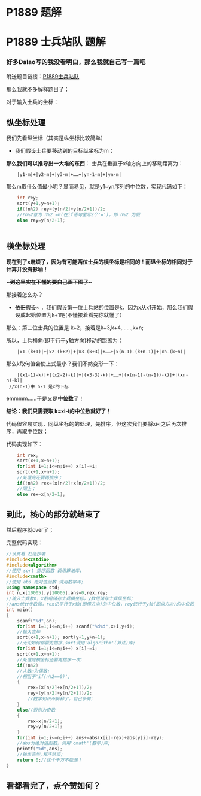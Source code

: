 # P1889 题解

# P1889 士兵站队 题解
### 好多Dalao写的我没看明白，那么我就自己写一篇吧
附送题目链接：[P1889士兵站队](https://www.luogu.org/problemnew/show/P1889)

那么我就不多解释题目了；

对于输入士兵的坐标：


**纵坐标处理**
------------

我们先看纵坐标（其实是纵坐标比较~~简单~~）

- 我们假设士兵要移动到的目标纵坐标为m；

**那么我们可以推导出一大堆的东西**：
士兵在垂直于x轴方向上的移动距离为：

		|y1-m|+|y2-m|+|y3-m|+……+|yn-1-m|+|yn-m|

那么m取什么值最小呢？显而易见，就是y1~yn序列的中位数，实现代码如下：
```cpp
	int rey;
   	sort(y+1,y+n+1);
	if(!n%2) rey=(y[n/2]+y[n/2+1])/2;
	//!n%2意为 n%2 =0(在if语句里写2个'=')，即 n%2 为假
	else rey=y[n/2+1];
		
```

**横坐标处理**
------------

**现在到了x麻烦了，因为有可能两位士兵的横坐标是相同的！而纵坐标的相同对于计算并没有影响！**

**~~~到这里实在不懂的要自己画下图了~~~**

那接着怎么办？

- ~~依旧假设~~~ ，我们假设第一位士兵站的位置是k，因为x从x1开始，那么我们假设成起始位置为k+1吧(不懂接着看完你就懂了）

那么：第二位士兵的位置是 k+2，接着是k+3,k+4,……,k+n;

所以，士兵横向(即平行于y轴方向)移动的距离为：

		|x1-(k+1)|+|x2-(k+2)|+|x3-(k+3)|+……+|x(n-1)-(k+n-1)|+|xn-(k+n)|

那么k取何值会使上式最小？我们不妨变形一下：

		|(x1-1)-k)|+|(x2-2)-k)|+|(x3-3)-k)|+……+|(x(n-1)-(n-1))-k)|+|(xn-n)-k)|
     //x(n-1)中 n-1 是x的下标
        
emmmm……于是又是**中位数**了！

**结论：我们只需要取 k=xi-i的中位数就好了！**

代码很容易实现，同纵坐标的的处理，先排序，但这次我们要将xi-i之后再次排序，再取中位数；

代码实现如下：
```cpp
	int rex;
	sort(x+1,x+n+1);
	for(int i=1;i<=n;i++) x[i]-=i;
	sort(x+1,x+n+1);
  	//处理完还要再排序；
	if(!n%2) rex=(x[n/2]+x[n/2+1])/2;
   	//同上；
	else rex=x[n/2+1];
```

到此，核心的部分就结束了
------------

然后程序就over了；

完整代码实现：
```cpp
//认真看 杜绝抄袭 
#include<cstdio>
#include<algorithm>
//使用 sort 排序函数 调用算法库; 
#include<cmath>
//使用 abs 绝对值函数 调用数学库;
using namespace std;
int n,x[10005],y[10005],ans=0,rex,rey;
//输入士兵数n，x数组储存士兵横坐标，y数组储存士兵纵坐标;
//ans统计步数和，rex记平行于x轴(即横方向)的中位数，rey记行于y轴(即纵方向)的中位数; 
int main()
{
	scanf("%d",&n);
	for(int i=1;i<=n;i++) scanf("%d%d",x+i,y+i);
	//输入完毕 
	sort(x+1,x+n+1); sort(y+1,y+n+1);
	//无论如何都要先排序,sort调用'algorithm'(算法)库; 
	for(int i=1;i<=n;i++) x[i]-=i;
	sort(x+1,x+n+1);
	//处理完横坐标还要再排序一次; 
	if(!n%2)
	//人数n为偶数; 
	//相当于'if(n%2==0)'; 
	{
		rex=(x[n/2]+x[n/2+1])/2;
		rey=(y[n/2]+y[n/2+1])/2;
		//数学知识不解释了，自己多算; 
	}
	else//否则为奇数 
	{
		rex=x[n/2+1];
		rey=y[n/2+1];
	}
	for(int i=1;i<=n;i++) ans+=abs(x[i]-rex)+abs(y[i]-rey);
	//abs为绝对值函数，调用'cmath'(数学)库; 
	printf("%d",ans);
	//输出完毕,程序结束; 
	return 0;//这个千万不能漏！ 
} 
```

看都看完了，~~点个赞~~如何？
------------